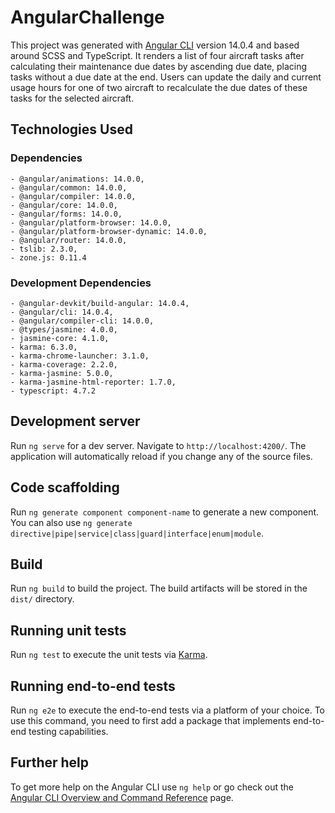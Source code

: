 # AngularChallenge

This project was generated with [Angular CLI](https://github.com/angular/angular-cli) version 14.0.4 and based around SCSS and TypeScript. It renders a list of four aircraft tasks after calculating their maintenance due dates by ascending due date, placing tasks without a due date at the end.  Users can update the daily and current usage hours for one of two aircraft to recalculate the due dates of these tasks for the selected aircraft.

## Technologies Used

### Dependencies

    - @angular/animations: 14.0.0,
    - @angular/common: 14.0.0,
    - @angular/compiler: 14.0.0,
    - @angular/core: 14.0.0,
    - @angular/forms: 14.0.0,
    - @angular/platform-browser: 14.0.0,
    - @angular/platform-browser-dynamic: 14.0.0,
    - @angular/router: 14.0.0,
    - tslib: 2.3.0,
    - zone.js: 0.11.4
    
### Development Dependencies

    - @angular-devkit/build-angular: 14.0.4,
    - @angular/cli: 14.0.4,
    - @angular/compiler-cli: 14.0.0,
    - @types/jasmine: 4.0.0,
    - jasmine-core: 4.1.0,
    - karma: 6.3.0,
    - karma-chrome-launcher: 3.1.0,
    - karma-coverage: 2.2.0,
    - karma-jasmine: 5.0.0,
    - karma-jasmine-html-reporter: 1.7.0,
    - typescript: 4.7.2

## Development server

Run `ng serve` for a dev server. Navigate to `http://localhost:4200/`. The application will automatically reload if you change any of the source files.

## Code scaffolding

Run `ng generate component component-name` to generate a new component. You can also use `ng generate directive|pipe|service|class|guard|interface|enum|module`.

## Build

Run `ng build` to build the project. The build artifacts will be stored in the `dist/` directory.

## Running unit tests

Run `ng test` to execute the unit tests via [Karma](https://karma-runner.github.io).

## Running end-to-end tests

Run `ng e2e` to execute the end-to-end tests via a platform of your choice. To use this command, you need to first add a package that implements end-to-end testing capabilities.

## Further help

To get more help on the Angular CLI use `ng help` or go check out the [Angular CLI Overview and Command Reference](https://angular.io/cli) page.
